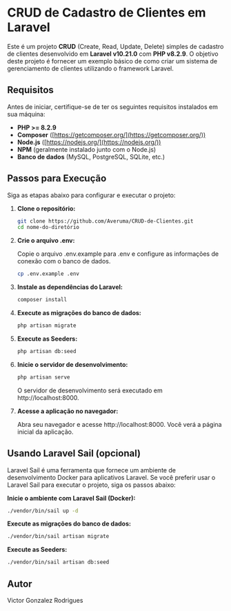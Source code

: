 # CRUD de Cadastro de Clientes em Laravel

Este é um projeto **CRUD** (Create, Read, Update, Delete) simples de cadastro de clientes desenvolvido em **Laravel v10.21.0** com **PHP v8.2.9**. O objetivo deste projeto é fornecer um exemplo básico de como criar um sistema de gerenciamento de clientes utilizando o framework Laravel.

## Requisitos

Antes de iniciar, certifique-se de ter os seguintes requisitos instalados em sua máquina:

-   **PHP >= 8.2.9**
-   **Composer** ([https://getcomposer.org/](https://getcomposer.org/))
-   **Node.js** ([https://nodejs.org/](https://nodejs.org/))
-   **NPM** (geralmente instalado junto com o Node.js)
-   **Banco de dados** (MySQL, PostgreSQL, SQLite, etc.)

## Passos para Execução

Siga as etapas abaixo para configurar e executar o projeto:

1.  **Clone o repositório:**

    ```bash
    git clone https://github.com/Averuma/CRUD-de-Clientes.git
    cd nome-do-diretório
    ```

2.  **Crie o arquivo .env:**

    Copie o arquivo .env.example para .env e configure as informações de conexão com o banco de dados.

    ```bash
    cp .env.example .env
    ```

3.  **Instale as dependências do Laravel:**

    ```bash
    composer install
    ```

4.  **Execute as migrações do banco de dados:**

    ```bash
    php artisan migrate
    ```

5.  **Execute as Seeders:**

    ```bash
    php artisan db:seed
    ```

6.  **Inicie o servidor de desenvolvimento:**

    ```bash
    php artisan serve
    ```

    O servidor de desenvolvimento será executado em http://localhost:8000.

7.  **Acesse a aplicação no navegador:**

    Abra seu navegador e acesse http://localhost:8000. Você verá a página inicial da aplicação.

## Usando Laravel Sail (opcional)

Laravel Sail é uma ferramenta que fornece um ambiente de desenvolvimento Docker para aplicativos Laravel. Se você preferir usar o Laravel Sail para executar o projeto, siga os passos abaixo:

**Inicie o ambiente com Laravel Sail (Docker):**

```bash
./vendor/bin/sail up -d
```

**Execute as migrações do banco de dados:**

```bash
./vendor/bin/sail artisan migrate
```

**Execute as Seeders:**

```bash
./vendor/bin/sail artisan db:seed
```

## Autor

Victor Gonzalez Rodrigues
